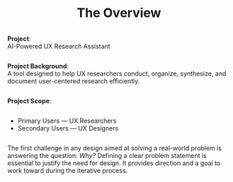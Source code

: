 <div style="min-height: 120vh; display: flex; flex-direction: column; justify-content: flex-start;">

# <div style="text-align: center;">The Overview</div>

**Project**:  
AI-Powered UX Research Assistant

**Project Background**:  
A tool designed to help UX researchers conduct, organize, synthesize, and document user-centered research efficiently.

**Project Scope**:

- Primary Users — UX Researchers
- Secondary Users — UX Designers

The first challenge in any design aimed at solving a real-world problem is answering the question: *Why?* Defining a clear problem statement is essential to justify the need for design. It provides direction and a goal to work toward during the iterative process.

</div>

---

<div style="min-height: 120vh; display: flex; flex-direction: column; justify-content: flex-start;">

# <div style="text-align: center;">The Problem Statement</div>

Identifying the major challenges UX researchers face during the research process played a key role in shaping the design decisions and MVP. Therefore, the problem statements served as a solid foundation to keep this design user-centered.

Three virtual user types were selected:

- UX research aspirants just entering the field.
- Experienced UX researchers
- Freelancers/solo designers who often juggle multiple roles, including research

The goal was to include diverse potential users with varying experience levels, research methods, and roles—while also ensuring the informed decisions were relevant and within scope.

Based on the <span data-trigger data-function="createOverlay" data-parent-id="section2" data-component-path="component/section 2/file/UserType.html"><u>User Type</u></span> and the validation of my own assumptions, the following challenges were commonly observed:

- Unstructured research workflows
- Time-consuming data analysis
- Difficulty synthesizing insights
- Collaboration barriers
- Scattered research data
- Bias and subjectivity in research

With a clear understanding of the problems we aimed to solve, the first iteration of design could now begin.

</div>

---

<div style="min-height: 120vh; display: flex; flex-direction: column; justify-content: flex-start;">

# <div style="text-align: center;">The Goal Statement</div>

*"How Might We" (HMW)* — a design thinking method popularized by Google — is used to turn problems into opportunities for design.

| Problem                          | Solution                                         |
|----------------------------------|--------------------------------------------------|
| Time-consuming data analysis     | Automated data analysis                          |
| Difficulty synthesizing insights | Research synthesis & reporting                   |
| Scattered research data          | AI-powered data organization                     |
| Bias and subjectivity in research| Bias-detection suggestions                       |
| Collaboration barriers           | Shared boards and comment features               |
| Unstructured research workflows  | AI-assisted planning for goals and methodologies |

Contrary to popular misconception, design doesn’t begin with the ideation phase. Activities like "How Might We" — although not visual — spark the earliest stages of ideation and establish boundaries to explore creative solutions.

For the sake of readability and flow, this document presents the empathize phase after the problem and goal statements, though it typically occurs earlier in practice.

</div>

---

<div style="min-height: 120vh; display: flex; flex-direction: column; justify-content: flex-start;">

# <div style="text-align: center;">The MVP</div>

Empathy is a deeply studied concept in design, and while numerous frameworks exist, the key is choosing those that best support your goals and constraints. To bring the identified user types to life, I created <span data-trigger data-function="createOverlay" data-parent-id="section2" data-component-path="component/section 2/file/Persona.html"><u>Persona</u></span> — a method of adding emotion and perspective to user data.

I chose not to include empathy maps or user stories, as explained in *My Design Framework* section.

By mapping <span data-trigger data-function="createOverlay" data-parent-id="section2" data-component-path="component/section 2/file/JourneyMap.html"><u>Journey Maps</u></span> for each persona, the *Minimum Viable Product (MVP)* was defined:

- Goal definition aid
- Research plan generator
- Research analysis assistant
- Insight summarization
- Documentation support

**Success Metrics**:

- Time saved in planning and synthesis
- User satisfaction with insight understanding
- Clarity and completeness of documentation
- Return usage frequency

With scope, pain points, and goal opportunities clearly defined, the project advanced to the next phase — the part I find most exciting.

</div>

---

<div style="min-height: 120vh; display: flex; flex-direction: column; justify-content: flex-start;">

# <div style="text-align: center;">The Ideation</div>

In user-centered design, it’s essential to validate early ideas using insights from the research phase. One such method used here was <span data-trigger data-function="createOverlay" data-parent-id="section2" data-component-path="component/section 2/file/ValueProposition.html"><u>Value Propositions</u></span> — mapping all potential features, categorizing them based on the project’s core values and MVP criteria, and aligning them with specific personas.

This approach ensures that the first design iteration focuses on solving real user problems, rooted in research. Attached value proposition maps further illustrate this process.

I then skipped some early ideation methods, quickly sketched <span data-trigger data-function="createOverlay" data-parent-id="section2" data-component-path="component/section 2/file/UserFlow.html"><u>User Flows</u></span>, created paper wireframes, and digitized them in Figma for early prototyping.

A single screen was designed for each core feature to keep the interface goal-oriented. Normally, you would test these prototypes with primary research methods. However, in this case, I moved directly to high-fidelity mockups, deferring user testing for future iterations.

</div>

---

<div style="min-height: 120vh; display: flex; flex-direction: column; justify-content: flex-start;">

# <div style="text-align: center;">The Finalization</div>

A successful design must not only function well but also look good. If the design isn’t visually engaging, users may never discover its functionality. While it’s easier to create something visually appealing, the true challenge is achieving that while staying user-centered.

Since the hard part — identifying user needs — was already addressed, finalizing the UI focused on visual design enhancements.

</div>

---

<div style="min-height: 120vh; display: flex; flex-direction: column; justify-content: flex-start;">

# <div style="text-align: center;">The Future Scope</div>

These features were outside the scope of this iteration but could greatly enhance the user experience:

- Enhanced collaboration tools
- Sentiment analysis
- Bias-detection mechanisms

**Accessibility Considerations**:

- Simplified installation with smart defaults
- Animated cueing or nudging for easier onboarding

</div>

---

<div style="min-height: 120vh; display: flex; flex-direction: column; justify-content: flex-start;">

# <div style="text-align: center;">The Learnings</div>

Throughout the project, I experienced a mix of emotions. At one point, I even considered scrapping it due to doubts about the validation of design decisions. But a fresh mindset, curiosity, and a genuine interest in understanding the design process helped me push through.

I hope this documentation helped shed light on key aspects of my way of user-centered design. One thing I appreciate about design in general, is that there are no strict rules — practice the fundamentals, and you can build your own Citicorp Center.

> YouTube Reference: <a href="https://youtu.be/Q56PMJbCFXQ?feature=shared" target="_blank" rel="noopener noreferrer">Design Process Reflection – Citicorp Center Story</a>

</div>

<!-- LEAVE THIS SECTION UNCHANGED BUT WRAPPED -->

<div style="min-height: 120vh; display: flex; flex-direction: column; justify-content: flex-start;">

# <div style="text-align: center;">Design Files</div>

<br>

**Wireframes**:

<div style="display: flex; flex-wrap: wrap; width: 100%; height: auto; gap: 2rem; align-items: flex-start;">
    <img src="asset/block/design/wireframe_landingpage.svg" style="width: 80%;"/>
    <img src="asset/block/design/wireframe_mockinterview.svg" style="width: 80%;"/>
    <img src="asset/block/design/wireframe_transcriptsummary.svg" style="width: 80%;"/>
    <img src="asset/block/design/wireframe_category.svg" style="width: 80%;"/>
    <img src="asset/block/design/wireframe_document.svg" style="width: 80%;"/>
    <img src="asset/block/design/wireframe_summarytab.svg" style="width: 20%;"/>
    <img src="asset/block/design/wireframe_versionhistory.svg" style="width: 20%;"/>
</div>

<br><br>

**Color Schematics**:

<div style="display: flex; flex-wrap: wrap; width: 100%; height: auto; gap: 2rem; align-items: center;">
    <img src="asset/block/design/color_white.svg" style="width: 40%;"/>
    <img src="asset/block/design/color_black.svg" style="width: 40%;"/>
    <img src="asset/block/design/color_brand.svg" style="width: 20%;"/>
</div>

<br><br>

**Typography**:

<div style="display: flex; flex-wrap: wrap; width: 100%; height: auto; gap: 2rem; align-items: center;">
    <div style="width: 100%; color: var(--text-text-primary, #1D2935); font-size: 12px; font-family: DM Sans; font-weight: 400; word-wrap: break-word">Lorem ipsum dolor sit amet, consectetur adipiscing elit. Ut et massa mi. Aliquam in hendrerit urna. Pellentesque sit amet sapien fringilla, mattis ligula consectetur, ultrices mauris. Maecenas vitae mattis tellus. Nullam quis imperdiet augue. Vestibulum auctor ornare leo, non suscipit magna interdum eu. Curabitur pellentesque nibh nibh, at maximus ante fermentum sit amet. Pellentesque commodo lacus at sodales sodales. Quisque sagittis orci ut diam condimentum, vel euismod erat placerat. In iaculis arcu eros, eget tempus orci facilisis id.</div>
    <div style="width: 100%; color: var(--text-text-primary, #1D2935); font-size: 10px; font-family: DM Sans; font-weight: 400; word-wrap: break-word">Lorem ipsum dolor sit amet, consectetur adipiscing elit. Ut et massa mi. Aliquam in hendrerit urna. Pellentesque sit amet sapien fringilla, mattis ligula consectetur, ultrices mauris. Maecenas vitae mattis tellus. Nullam quis imperdiet augue. Vestibulum auctor ornare leo, non suscipit magna interdum eu. Curabitur pellentesque nibh nibh, at maximus ante fermentum sit amet. Pellentesque commodo lacus at sodales sodales. Quisque sagittis orci ut diam condimentum, vel euismod erat placerat. In iaculis arcu eros, eget tempus orci facilisis id.</div>
    <div style="width: 100%; color: var(--text-text-primary, #1D2935); font-size: 32px; font-family: Sansita; font-weight: 400; text-transform: uppercase; word-wrap: break-word">Brand</div>
    <div style="width: 100%; color: var(--text-text-primary, #1D2935); font-size: 24px; font-family: Sansita; font-weight: 700; text-transform: capitalize; word-wrap: break-word">title-large</div>
    <div style="width: 100%; color: var(--text-text-primary, #1D2935); font-size: 20px; font-family: Sansita; font-weight: 400; text-transform: capitalize; word-wrap: break-word">title-medium</div>
    <div style="width: 100%; color: var(--text-text-primary, #1D2935); font-size: 16px; font-family: Sansita; font-weight: 400; text-transform: capitalize; word-wrap: break-word">title-base</div>
</div>

<br><br>

**Animations**:

<div style="display: flex; flex-direction: row; gap: 2rem;">
    <img src="asset/block/design/animation_panel.svg" style="width: 50%;"/>
<div style="display: flex; flex-wrap: wrap; width: 100%; height: auto; gap: 2rem; align-items: center;">
        <img src="asset/block/design/animation_copy.svg" style="width: 40%;"/>
        <img src="asset/block/design/animation_edit.svg" style="width: 40%;"/>
        <img src="asset/block/design/animation_CTA.svg" style="width: 40%;"/>
        <img src="asset/block/design/animation_panelopen.svg" style="width: 40%;"/>
        <img src="asset/block/design/animation_panelclose.svg" style="width: 40%;"/>
        <img src="asset/block/design/animation_history.svg" style="width: 40%;"/>
        <img src="asset/block/design/animation_import.svg" style="width: 40%;"/>
        <img src="asset/block/design/animation_send.svg" style="width: 40%;"/>
        <img src="asset/block/design/animation_profile.svg" style="width: 40%;"/>
    </div>
</div>

<br><br>

**Mockups**:

<div style="display: flex; flex-wrap: wrap; width: 100%; height: auto; gap: 2rem; align-items: center;">
    <img src="asset/block/design/mockup_landingpage_light.svg" style="width: 100%;"/>
    <img src="asset/block/design/mockup_landingpage_dark.svg" style="width: 100%;"/>
    <img src="asset/block/design/mockup_mockinterview_light.svg" style="width: 100%;"/>
    <img src="asset/block/design/mockup_mockinterview_dark.svg" style="width: 100%;"/>
    <img src="asset/block/design/mockup_transcriptsummary_light.svg" style="width: 100%;"/>
    <img src="asset/block/design/mockup_transcriptsummary_dark.svg" style="width: 100%;"/>
    <img src="asset/block/design/mockup_category_light.svg" style="width: 100%;"/>
    <img src="asset/block/design/mockup_category_dark.svg" style="width: 100%;"/>
    <img src="asset/block/design/mockup_document_light.svg" style="width: 100%;"/>
    <img src="asset/block/design/mockup_document_dark.svg" style="width: 100%;"/>
</div>

</div>
